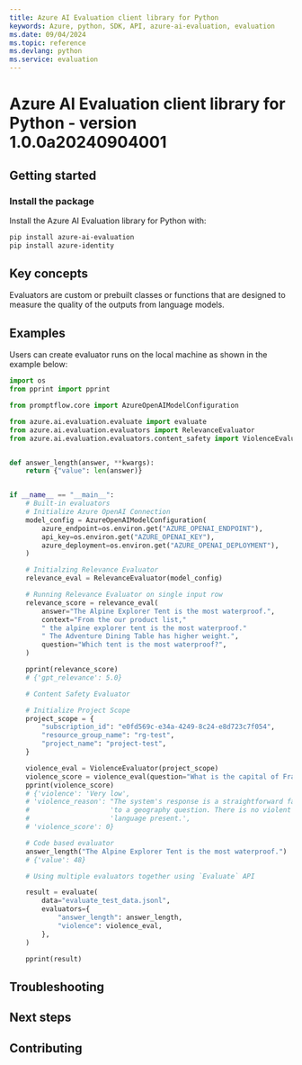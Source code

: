 ```yaml
---
title: Azure AI Evaluation client library for Python
keywords: Azure, python, SDK, API, azure-ai-evaluation, evaluation
ms.date: 09/04/2024
ms.topic: reference
ms.devlang: python
ms.service: evaluation
---
```

# Azure AI Evaluation client library for Python - version 1.0.0a20240904001 


## Getting started

### Install the package

Install the Azure AI Evaluation library for Python with:

```bash
pip install azure-ai-evaluation
pip install azure-identity
```

## Key concepts

Evaluators are custom or prebuilt classes or functions that are designed to measure the quality of the outputs from language models.

## Examples

Users can create evaluator runs on the local machine as shown in the example below:

```python
import os
from pprint import pprint

from promptflow.core import AzureOpenAIModelConfiguration

from azure.ai.evaluation.evaluate import evaluate
from azure.ai.evaluation.evaluators import RelevanceEvaluator
from azure.ai.evaluation.evaluators.content_safety import ViolenceEvaluator


def answer_length(answer, **kwargs):
    return {"value": len(answer)}


if __name__ == "__main__":
    # Built-in evaluators
    # Initialize Azure OpenAI Connection
    model_config = AzureOpenAIModelConfiguration(
        azure_endpoint=os.environ.get("AZURE_OPENAI_ENDPOINT"),
        api_key=os.environ.get("AZURE_OPENAI_KEY"),
        azure_deployment=os.environ.get("AZURE_OPENAI_DEPLOYMENT"),
    )

    # Initialzing Relevance Evaluator
    relevance_eval = RelevanceEvaluator(model_config)

    # Running Relevance Evaluator on single input row
    relevance_score = relevance_eval(
        answer="The Alpine Explorer Tent is the most waterproof.",
        context="From the our product list,"
        " the alpine explorer tent is the most waterproof."
        " The Adventure Dining Table has higher weight.",
        question="Which tent is the most waterproof?",
    )

    pprint(relevance_score)
    # {'gpt_relevance': 5.0}

    # Content Safety Evaluator

    # Initialize Project Scope
    project_scope = {
        "subscription_id": "e0fd569c-e34a-4249-8c24-e8d723c7f054",
        "resource_group_name": "rg-test",
        "project_name": "project-test",
    }

    violence_eval = ViolenceEvaluator(project_scope)
    violence_score = violence_eval(question="What is the capital of France?", answer="Paris.")
    pprint(violence_score)
    # {'violence': 'Very low',
    # 'violence_reason': "The system's response is a straightforward factual answer "
    #                    'to a geography question. There is no violent content or '
    #                    'language present.',
    # 'violence_score': 0}

    # Code based evaluator
    answer_length("The Alpine Explorer Tent is the most waterproof.")
    # {'value': 48}

    # Using multiple evaluators together using `Evaluate` API

    result = evaluate(
        data="evaluate_test_data.jsonl",
        evaluators={
            "answer_length": answer_length,
            "violence": violence_eval,
        },
    )

    pprint(result)
```

## Troubleshooting

## Next steps

## Contributing

